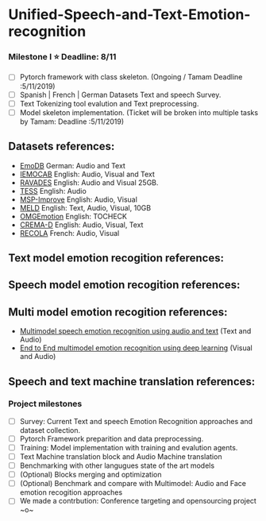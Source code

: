 # Unified-Speech-and-Text-Emotion-recognition

### Milestone I :star: Deadline: 8/11
- [ ] Pytorch framework with class skeleton. (Ongoing / Tamam Deadline :5/11/2019)
- [ ] Spanish | French | German Datasets Text and speech Survey.
- [ ] Text Tokenizing tool evalution and Text preprocessing.
- [ ] Model skeleton implementation. (Ticket will be broken into multiple tasks by Tamam: Deadline :5/11/2019) 

## Datasets references:
- [EmoDB](http://www.emodb.bilderbar.info/download/) German: Audio and Text
- [IEMOCAB](https://sail.usc.edu/iemocap/iemocap_release.htm) English: Audio, Visual and Text
- [RAVADES](https://smartlaboratory.org/ravdess/) English: Audio and Visual 25GB.
- [TESS](https://tspace.library.utoronto.ca/handle/1807/24487) English: Audio
- [MSP-Improve](https://ecs.utdallas.edu/research/researchlabs/msp-lab/MSP-Improv.html) English: Audio, Visual
- [MELD](https://affective-meld.github.io/) English: Text, Audio, Visual, 10GB
- [OMGEmotion](https://github.com/knowledgetechnologyuhh/OMGEmotionChallenge) English: TOCHECK
- [CREMA-D](https://github.com/CheyneyComputerScience/CREMA-D) English: Audio, Visual, Text
- [RECOLA](https://diuf.unifr.ch/main/diva/recola/index.html) French: Audio, Visual

## Text model emotion recogition references:

## Speech model emotion recogition references:

## Multi model emotion recogition references:
- [Multimodel speech emotion recognition using audio and text](https://arxiv.org/pdf/1810.04635.pdf) (Text and Audio)
- [End to End multimodel emotion recognition using deep learning](https://arxiv.org/pdf/1810.04635.pdf) (Visual and Audio)

## Speech and text machine translation references:


### Project milestones

- [ ] Survey: Current Text and speech Emotion Recognition approaches and dataset collection.
- [ ] Pytorch Framework preparition and data preprocessing.
- [ ] Training: Model implementation with training and evalution agents.
- [ ] Text Machine translation block and Audio Machine translation
- [ ] Benchmarking with other langugues state of the art models
- [ ] \(Optional) Blocks merging and optimization
- [ ] \(Optional) Benchmark and compare with Multimodel: Audio and Face emotion recogition approaches
- [ ] We made a contrbution: Conference targeting and opensourcing project ~o~
